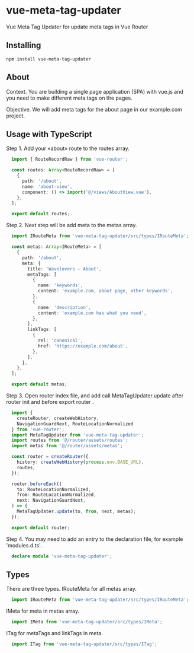 # vue-meta-tag-updater
Vue Meta Tag Updater for update meta tags in Vue Router

## Installing

`npm install vue-meta-tag-updater`

## About

Context.
You are building a single page application (SPA) with vue.js and you
need to make different meta tags on the pages.

Objective.
We will add meta tags for the about page in our example.com project.

## Usage with TypeScript

Step 1.
Add your «about» route to the routes array.

```ts
  import { RouteRecordRaw } from 'vue-router';

  const routes: Array<RouteRecordRaw> = [
    {
      path: '/about',
      name: 'about-view',
      component: () => import('@/views/AboutView.vue'),
    },
  ];

  export default routes;
```

Step 2.
Next step will be add meta to the metas array.

```ts
  import IRouteMeta from 'vue-meta-tag-updater/src/types/IRouteMeta';

  const metas: Array<IRouteMeta> = [
    {
      path: '/about',
      meta: {
        title: 'Wavelovers – About',
        metaTags: [
          {
            name: 'keywords',
            content: 'example.com, about page, other keywords',
          },
          {
            name: 'description',
            content: 'example.com has what you need',
          },
        ],
        linkTags: [
          {
            rel: 'canonical',
            href: 'https://example.com/about',
          },
        ],
      },
    },
  ];

  export default metas;
```

Step 3.
Open router index file, and add call MetaTagUpdater.update 
after router init and before export router .

```ts
  import {
    createRouter, createWebHistory,
    NavigationGuardNext, RouteLocationNormalized
  } from 'vue-router';
  import MetaTagUpdater from 'vue-meta-tag-updater';
  import routes from '@/router/assets/routes';
  import metas from '@/router/assets/metas';

  const router = createRouter({
    history: createWebHistory(process.env.BASE_URL),
    routes,
  });

  router.beforeEach((
    to: RouteLocationNormalized,
    from: RouteLocationNormalized,
    next: NavigationGuardNext,
  ) => {
    MetaTagUpdater.update(to, from, next, metas);
  });

  export default router;
```

Step 4.
You may need to add an entry to the declaration file, for example 'modules.d.ts'.

```ts
  declare module 'vue-meta-tag-updater';
```

## Types
There are three types. IRouteMeta for all metas array.

```ts
  import IRouteMeta from 'vue-meta-tag-updater/src/types/IRouteMeta';
```

IMeta for meta in metas array.

```ts
  import IMeta from 'vue-meta-tag-updater/src/types/IMeta';
```

ITag for metaTags and linkTags in meta.

```ts
  import ITag from 'vue-meta-tag-updater/src/types/ITag';
```
